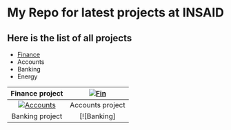 # My Repo for latest projects at INSAID

## Here is the list of all projects

- [Finance](https://github.com/v-rao/demo/tree/master/finance-project "Finance")
- Accounts
- Banking
- Energy

| Finance project | [![Fin](https://raw.githubusercontent.com/v-rao/demo/master/images/fin.jpg "Fin")](https://raw.githubusercontent.com/v-rao/demo/master/images/fin.jpg "Fin")  |
| :------------: | :------------: |
| [![Accounts](https://raw.githubusercontent.com/v-rao/demo/master/images/fin.jpg "Banking")](https://raw.githubusercontent.com/v-rao/demo/master/images/fin.jpg "Banking")  | Accounts  project |
| Banking  project | [![Banking]
